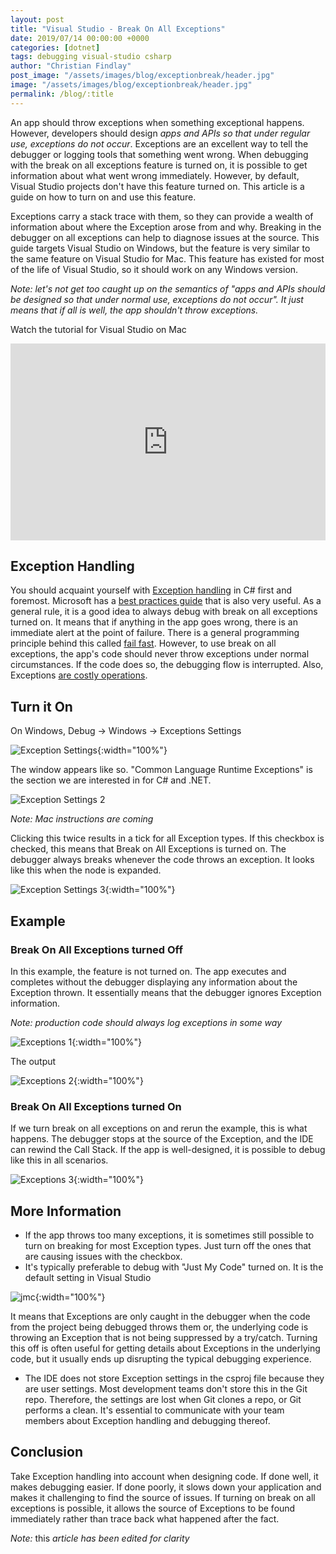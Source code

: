 ```yaml
---
layout: post
title: "Visual Studio - Break On All Exceptions"
date: 2019/07/14 00:00:00 +0000
categories: [dotnet]
tags: debugging visual-studio csharp
author: "Christian Findlay"
post_image: "/assets/images/blog/exceptionbreak/header.jpg"
image: "/assets/images/blog/exceptionbreak/header.jpg"
permalink: /blog/:title
---
```


An app should throw exceptions when something exceptional happens. However, developers should design _apps and APIs so that under regular use, exceptions do not occur_. Exceptions are an excellent way to tell the debugger or logging tools that something went wrong. When debugging with the break on all exceptions feature is turned on, it is possible to get information about what went wrong immediately. However, by default, Visual Studio projects don't have this feature turned on. This article is a guide on how to turn on and use this feature.

Exceptions carry a stack trace with them, so they can provide a wealth of information about where the Exception arose from and why. Breaking in the debugger on all exceptions can help to diagnose issues at the source. This guide targets Visual Studio on Windows, but the feature is very similar to the same feature on Visual Studio for Mac. This feature has existed for most of the life of Visual Studio, so it should work on any Windows version.

_Note: let's not get too caught up on the semantics of "apps and APIs should be designed so that under normal use, exceptions do not occur". It just means that if all is well, the app shouldn't throw exceptions._

Watch the tutorial for Visual Studio on Mac
<iframe width="100%" height="315" src="https://www.youtube.com/embed/h6TpMY5Xtcs" title="Visual Studio Mac: How To Break on All Exceptions" frameborder="0" allow="accelerometer; autoplay; clipboard-write; encrypted-media; gyroscope; picture-in-picture; web-share" allowfullscreen></iframe>

## Exception Handling
You should acquaint yourself with [Exception handling](https://docs.microsoft.com/en-us/dotnet/csharp/programming-guide/exceptions/) in C# first and foremost. Microsoft has a [best practices guide](https://docs.microsoft.com/en-us/dotnet/standard/exceptions/best-practices-for-exceptions) that is also very useful. As a general rule, it is a good idea to always debug with break on all exceptions turned on. It means that if anything in the app goes wrong, there is an immediate alert at the point of failure. There is a general programming principle behind this called [fail fast](https://en.wikipedia.org/wiki/Fail-fast). However, to use break on all exceptions, the app's code should never throw exceptions under normal circumstances. If the code does so, the debugging flow is interrupted. Also, Exceptions [are costly operations](https://buildplease.com/pages/slow-exceptions/).

Turn it On
----------

On Windows, Debug -> Windows -> Exceptions Settings

![Exception Settings](/assets/images/blog/exceptionbreak/exceptionssettings.png){:width="100%"}

The window appears like so. "Common Language Runtime Exceptions" is the section we are interested in for C# and .NET.

![Exception Settings 2](/assets/images/blog/exceptionbreak/exceptionssettings2.png)

_Note: Mac instructions are coming_

Clicking this twice results in a tick for all Exception types. If this checkbox is checked, this means that Break on All Exceptions is turned on. The debugger always breaks whenever the code throws an exception. It looks like this when the node is expanded.

![Exception Settings 3](/assets/images/blog/exceptionbreak/exceptionsettings3.png){:width="100%"}

Example
-------

### Break On All Exceptions turned Off

In this example, the feature is not turned on. The app executes and completes without the debugger displaying any information about the Exception thrown. It essentially means that the debugger ignores Exception information.

_Note: production code should always log exceptions in some way_

![Exceptions 1](/assets/images/blog/exceptionbreak/exceptions1.png){:width="100%"}

The output

![Exceptions 2](/assets/images/blog/exceptionbreak/exceptions2.png){:width="100%"}

### Break On All Exceptions turned On

If we turn break on all exceptions on and rerun the example, this is what happens. The debugger stops at the source of the Exception, and the IDE can rewind the Call Stack. If the app is well-designed, it is possible to debug like this in all scenarios.

![Exceptions 3](/assets/images/blog/exceptionbreak/exceptions3.png){:width="100%"}

More Information
----------------

*   If the app throws too many exceptions, it is sometimes still possible to turn on breaking for most Exception types. Just turn off the ones that are causing issues with the checkbox.
*   It's typically preferable to debug with "Just My Code" turned on. It is the default setting in Visual Studio

![jmc](/assets/images/blog/exceptionbreak/jmc.png){:width="100%"}

It means that Exceptions are only caught in the debugger when the code from the project being debugged throws them or, the underlying code is throwing an Exception that is not being suppressed by a try/catch. Turning this off is often useful for getting details about Exceptions in the underlying code, but it usually ends up disrupting the typical debugging experience.

*   The IDE does not store Exception settings in the csproj file because they are user settings. Most development teams don't store this in the Git repo. Therefore, the settings are lost when Git clones a repo, or Git performs a clean. It's essential to communicate with your team members about Exception handling and debugging thereof.

Conclusion
----------

Take Exception handling into account when designing code. If done well, it makes debugging easier. If done poorly, it slows down your application and makes it challenging to find the source of issues. If turning on break on all exceptions is possible, it allows the source of Exceptions to be found immediately rather than trace back what happened after the fact.

_Note:_ this _article has been edited for clarity_